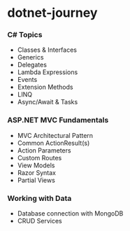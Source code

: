 # dotnet-journey

### C# Topics
- Classes & Interfaces
- Generics
- Delegates
- Lambda Expressions
- Events
- Extension Methods
- LINQ
- Async/Await & Tasks

### ASP.NET MVC Fundamentals
- MVC Architectural Pattern
- Common ActionResult(s)
- Action Parameters
- Custom Routes
- View Models
- Razor Syntax
- Partial Views

### Working with Data
- Database connection with MongoDB
- CRUD Services
